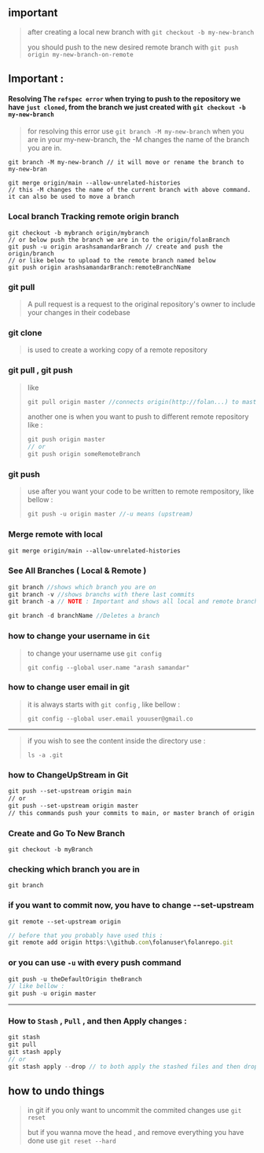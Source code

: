 ## important 

> after creating a local new branch with `git checkout -b my-new-branch`
>
> you should push to the new desired remote branch with `git push origin my-new-branch-on-remote`

## Important :

#### Resolving The `refspec error` when trying to push to the repository we have `just cloned`, from the branch we just created with `git checkout -b my-new-branch`

> for resolving this error use `git branch -M my-new-branch` when you are in your my-new-branch, the -M changes the name of the branch you are in.

```text
git branch -M my-new-branch // it will move or rename the branch to my-new-bran

git merge origin/main --allow-unrelated-histories
// this -M changes the name of the current branch with above command. it can also be used to move a branch
```

### Local branch Tracking remote origin branch

```text
git checkout -b mybranch origin/mybranch
// or below push the branch we are in to the origin/folanBranch
git push -u origin arashsamandarBranch // create and push the origin/branch
// or like below to upload to the remote branch named below
git push origin arashsamandarBranch:remoteBranchName
```

### git pull

> A pull request is a request to the original repository's owner to include your changes in their codebase

### git clone

> is used to create a working copy of a remote repository

### git pull , git push

> like
>
> ```javascript
> git pull origin master //connects origin(http://folan...) to master and pull it
> 
> ```
>
> another one is when you want to push to different remote repository like :
>
> ```javascript
> git push origin master
> // or
> git push origin someRemoteBranch
> ```

### git push

> use after you want your code to be written to remote rempository, like bellow :
>
> ```javascript
> git push -u origin master //-u means (upstream)
> ```

### Merge remote with local
```markdown
git merge origin/main --allow-unrelated-histories
```

### See All Branches ( Local & Remote )

```javascript
git branch //shows which branch you are on
git branch -v //shows branchs with there last commits
git branch -a // NOTE : Important and shows all local and remote branches

git branch -d branchName //Deletes a branch
```

### how to change your username in `Git`

> to change your username use `git config`
>
> ```
> git config --global user.name "arash samandar"
> ```

### how to change user email in git

> it is always starts with `git config` , like bellow :
>
> ```
> git config --global user.email youuser@gmail.co
> ```

----------------

> if you wish to see the content inside the directory use :
>
> ```
> ls -a .git
> ```

### how to ChangeUpStream in Git

```tex
git push --set-upstream origin main
// or
git push --set-upstream origin master
// this commands push your commits to main, or master branch of origin (remote )
```

### Create and Go To New Branch

```text
git checkout -b myBranch
```

### checking which branch you are in

```text
git branch
```

### if you want to commit now, you have to change --set-upstream

```text
git remote --set-upstream origin
```

```javascript
// before that you probably have used this :
git remote add origin https:\\github.com\folanuser\folanrepo.git
```

### or you can use `-u` with every push command

```javascript
git push -u theDefaultOrigin theBranch
// like bellow :
git push -u origin master
```

---------

### How to `Stash` , `Pull` , and then Apply changes :

```javascript
git stash
git pull
git stash apply
// or
git stash apply --drop // to both apply the stashed files and then drop ( remove ) all of them
```

## how to undo things

> in git if you only want to uncommit the commited changes use `git reset`
>
> but if you wanna move the head , and remove everything you have done use `git reset --hard`
